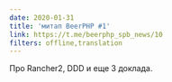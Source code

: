 ```yaml
---
date: 2020-01-31
title: 'митап BeerPHP #1'
link: https://t.me/beerphp_spb_news/10
filters: offline,translation
---
```


Про Rancher2, DDD и еще 3 доклада.
